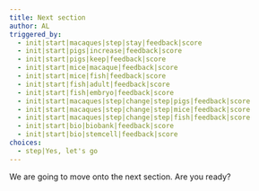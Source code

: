```yaml
---
title: Next section
author: AL
triggered_by:
  - init|start|macaques|step|stay|feedback|score
  - init|start|pigs|increase|feedback|score
  - init|start|pigs|keep|feedback|score
  - init|start|mice|macaque|feedback|score
  - init|start|mice|fish|feedback|score
  - init|start|fish|adult|feedback|score
  - init|start|fish|embryo|feedback|score
  - init|start|macaques|step|change|step|pigs|feedback|score
  - init|start|macaques|step|change|step|mice|feedback|score
  - init|start|macaques|step|change|step|fish|feedback|score
  - init|start|bio|biobank|feedback|score
  - init|start|bio|stemcell|feedback|score
choices:
  - step|Yes, let's go
---
```


We are going to move onto the next section. Are you ready?
